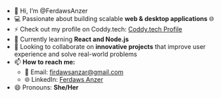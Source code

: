 - 👋 Hi, I’m @FerdawsAnzer  
- 💻 Passionate about building scalable **web & desktop applications** 🌐  
- ⚡ Check out my profile on Coddy.tech: [Coddy.tech Profile](https://coddy.tech/user/PhSUPwv2NhSl9BXqmXR2wHyDfmo1)  
- 🌱 Currently learning **React and Node.js**  
- 💞️ Looking to collaborate on **innovative projects** that improve user experience and solve real-world problems  
- 📫 **How to reach me:**  
  - 📧 Email: [firdawsanzar@gmail.com](mailto:firdawsanzar@gmail.com)  
  - 🌐 LinkedIn: [Ferdaws Anzer](https://www.linkedin.com/in/ferdaws-anzer-71152b29b)  
- 😄 Pronouns: **She/Her**  

<!---
FerdawsAnzer/FerdawsAnzer is a ✨ special ✨ repository because its `README.md` (this file) appears on your GitHub profile.
You can click the Preview link to take a look at your changes.
---> 

